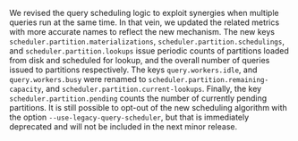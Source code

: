 We revised the query scheduling logic to exploit synergies when multiple queries
run at the same time. In that vein, we updated the related metrics with more
accurate names to reflect the new mechanism. The new keys
`scheduler.partition.materializations`, `scheduler.partition.schedulings`, and
`scheduler.partition.lookups`  issue periodic counts of partitions loaded from
disk and scheduled for lookup, and the overall number of queries issued to
partitions respectively. The keys `query.workers.idle`, and `query.workers.busy`
were renamed to `scheduler.partition.remaining-capacity`, and
`scheduler.partition.current-lookups`. Finally, the key
`scheduler.partition.pending` counts the number of currently pending partitions.
It is still possible to opt-out of the new scheduling algorithm with the option
`--use-legacy-query-scheduler`, but that is immediately deprecated and will not
be included in the next minor release.
